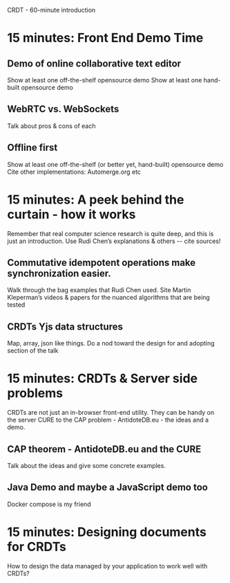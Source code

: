 CRDT - 60-minute introduction

# 15 minutes: Front End Demo Time

## Demo of online collaborative text editor
Show at least one off-the-shelf opensource demo
Show at least one hand-built opensource demo

## WebRTC vs. WebSockets
Talk about pros & cons of each

## Offline first
Show at least one off-the-shelf (or better yet, hand-built) opensource demo
Cite other implementations:
Automerge.org etc

# 15 minutes: A peek behind the curtain - how it works
Remember that real computer science research is quite deep, and this is just an introduction.
Use Rudi Chen’s explanations & others -- cite sources!

## Commutative idempotent operations make synchronization easier.
Walk through the bag examples that Rudi Chen used.
Site Martin Kleperman’s videos & papers for the nuanced algorithms that are being tested

## CRDTs Yjs data structures
Map, array, json like things. Do a nod toward the design for and adopting section of the talk

# 15 minutes: CRDTs & Server side problems
CRDTs are not just an in-browser front-end utility. They can be handy on the server
CURE to the CAP problem - AntidoteDB.eu - the ideas and a demo.

## CAP theorem - AntidoteDB.eu and the CURE
Talk about the ideas and give some concrete examples.

## Java Demo and maybe a JavaScript demo too
Docker compose is my friend

# 15 minutes: Designing documents for CRDTs
How to design the data managed by your application to work well with CRDTs?

